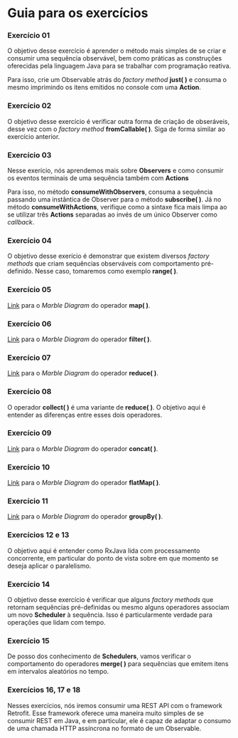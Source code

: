# Guia para os exercícios

### Exercício 01
O objetivo desse exercício é aprender o método mais simples de se criar e consumir uma sequência observável, bem como práticas as construções oferecidas pela linguagem Java para se trabalhar com programação reativa. 

Para isso, crie um Observable atrás do _factory method_ **just( )** e consuma o mesmo imprimindo os itens emitidos no console com uma **Action**.

### Exercício 02
O objetivo desse exercício é verificar outra forma de criação de obseráveis, desse vez com o _factory method_ **fromCallable( )**. Siga de forma similar ao exercício anterior.

### Exercício 03
Nesse exerício, nós aprendemos mais sobre **Observers** e como consumir os eventos terminais de uma sequência também com **Actions**

Para isso, no método **consumeWithObservers**, consuma a sequência passando uma instântica de Observer para o método **subscribe( )**. Já no método **consumeWithActions**, verifique como a sintaxe fica mais limpa ao se utilizar três **Actions** separadas ao invés de um único Observer como _callback_.

### Exercício 04

O objetivo desse exerício é demonstrar que existem diversos _factory methods_ que criam sequências observáveis com comportamento pré-definido. Nesse caso, tomaremos como exemplo **range( )**.

### Exercício 05

[Link](http://reactivex.io/documentation/operators/map.html) para o _Marble Diagram_ do operador **map( )**.

### Exercício 06

[Link](http://reactivex.io/documentation/operators/filter.html) para o _Marble Diagram_ do operador **filter( )**.

### Exercício 07

[Link](http://reactivex.io/documentation/operators/reduce.html) para o _Marble Diagram_ do operador **reduce( )**.

### Exercício 08

O operador **collect( )** é uma variante de **reduce( )**. O objetivo aqui é entender as diferenças entre esses dois operadores.

### Exercício 09

[Link](http://reactivex.io/documentation/operators/concat.html) para o _Marble Diagram_ do operador **concat( )**.

### Exercício 10

[Link](http://reactivex.io/documentation/operators/flatMap.html) para o _Marble Diagram_ do operador **flatMap( )**.

### Exercício 11

[Link](http://reactivex.io/documentation/operators/groupby.html) para o _Marble Diagram_ do operador **groupBy( )**.

### Exercícios 12 e 13

O objetivo aqui é entender como RxJava lida com processamento concorrente, em particular do ponto de vista sobre em que momento se deseja aplicar o paralelismo.

### Exercício 14

O objetivo desse exercício é verificar que alguns _factory methods_ que retornam sequências pré-definidas ou mesmo alguns operadores associam um novo **Scheduler** à sequência. Isso é particularmente verdade para operações que lidam com tempo.

### Exercício 15

De posso dos conhecimento de **Schedulers**, vamos verificar o comportamento do operadores **merge( )** para sequências que emitem itens em intervalos aleatórios no tempo.

### Exercícios 16, 17 e 18

Nesses exercícios, nós iremos consumir uma REST API com o framework Retrofit. Esse framework oferece uma maneira muito simples de se consumir REST em Java, e em particular, ele é capaz de adaptar o consumo de uma chamada HTTP assíncrona no formato de um Observable.
